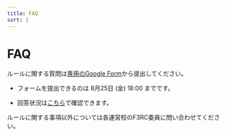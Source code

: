 ```yaml
---
title: FAQ
sort: 2
---
```


# FAQ
ルールに関する質問は[専用のGoogle Form](https://forms.gle/iB64qdsUQ6Bz5v6z8)から提出してください。
- フォームを提出できるのは 8月25日 (金) 18:00 までです。

- 回答状況は[こちら](../data/2023/pdf/F3RC2023_FAQ.pdf)で確認できます。
  
ルールに関する事項以外については各運営校のF3RC委員に問い合わせてください。
